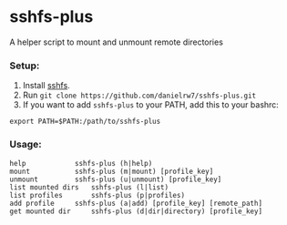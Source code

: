 # sshfs-plus

A helper script to mount and unmount remote directories

### Setup:
1. Install [sshfs](https://github.com/libfuse/sshfs).
2. Run `git clone https://github.com/danielrw7/sshfs-plus.git`
3. If you want to add `sshfs-plus` to your PATH, add this to your bashrc:
```
export PATH=$PATH:/path/to/sshfs-plus
```

### Usage:

```
help			sshfs-plus (h|help)
mount			sshfs-plus (m|mount) [profile_key]
unmount			sshfs-plus (u|unmount) [profile_key]
list mounted dirs	sshfs-plus (l|list)
list profiles		sshfs-plus (p|profiles)
add profile		sshfs-plus (a|add) [profile_key] [remote_path]
get mounted dir		sshfs-plus (d|dir|directory) [profile_key]
```
